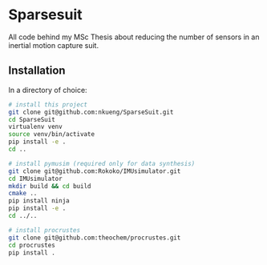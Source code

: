 # Sparsesuit
All code behind my MSc Thesis about reducing the number of sensors in an inertial motion capture suit.

## Installation
In a directory of choice:

```bash
# install this project
git clone git@github.com:nkueng/SparseSuit.git
cd SparseSuit
virtualenv venv
source venv/bin/activate
pip install -e .
cd ..

# install pymusim (required only for data synthesis)
git clone git@github.com:Rokoko/IMUsimulator.git
cd IMUsimulator
mkdir build && cd build
cmake ..
pip install ninja
pip install -e .
cd ../..

# install procrustes
git clone git@github.com:theochem/procrustes.git
cd procrustes
pip install .

```
